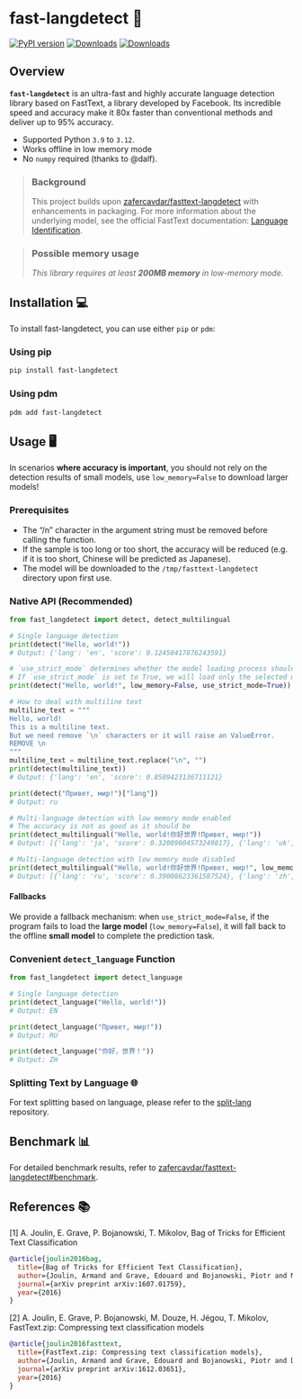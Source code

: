 # fast-langdetect 🚀

[![PyPI version](https://badge.fury.io/py/fast-langdetect.svg)](https://badge.fury.io/py/fast-langdetect)
[![Downloads](https://pepy.tech/badge/fast-langdetect)](https://pepy.tech/project/fast-langdetect)
[![Downloads](https://pepy.tech/badge/fast-langdetect/month)](https://pepy.tech/project/fast-langdetect/)

## Overview

**`fast-langdetect`** is an ultra-fast and highly accurate language detection library based on FastText, a library developed by Facebook. Its incredible speed and accuracy make it 80x faster than conventional methods and deliver up to 95% accuracy.

- Supported Python `3.9` to `3.12`.
- Works offline  in low memory mode
- No `numpy` required (thanks to @dalf).

> ### Background
> 
> This project builds upon [zafercavdar/fasttext-langdetect](https://github.com/zafercavdar/fasttext-langdetect#benchmark) with enhancements in packaging.
> For more information about the underlying model, see the official FastText documentation: [Language Identification](https://fasttext.cc/docs/en/language-identification.html).

> ### Possible memory usage
> 
> *This library requires at least **200MB memory** in low-memory mode.*

## Installation 💻

To install fast-langdetect, you can use either `pip` or `pdm`:

### Using pip

```bash
pip install fast-langdetect
```

### Using pdm

```bash
pdm add fast-langdetect
```

## Usage 🖥️

In scenarios **where accuracy is important**, you should not rely on the detection results of small models, use `low_memory=False` to download larger models!

### Prerequisites

- The “/n” character in the argument string must be removed before calling the function.
- If the sample is too long or too short, the accuracy will be reduced (e.g. if it is too short, Chinese will be predicted as Japanese).
- The model will be downloaded to the `/tmp/fasttext-langdetect` directory upon first use.

### Native API (Recommended)

```python
from fast_langdetect import detect, detect_multilingual

# Single language detection
print(detect("Hello, world!"))
# Output: {'lang': 'en', 'score': 0.12450417876243591}

# `use_strict_mode` determines whether the model loading process should enforce strict conditions before using fallback options.
# If `use_strict_mode` is set to True, we will load only the selected model, not the fallback model.
print(detect("Hello, world!", low_memory=False, use_strict_mode=True))

# How to deal with multiline text
multiline_text = """
Hello, world!
This is a multiline text.
But we need remove `\n` characters or it will raise an ValueError.
REMOVE \n
"""
multiline_text = multiline_text.replace("\n", "")  
print(detect(multiline_text))
# Output: {'lang': 'en', 'score': 0.8509423136711121}

print(detect("Привет, мир!")["lang"])
# Output: ru

# Multi-language detection with low memory mode enabled
# The accuracy is not as good as it should be
print(detect_multilingual("Hello, world!你好世界!Привет, мир!"))
# Output: [{'lang': 'ja', 'score': 0.32009604573249817}, {'lang': 'uk', 'score': 0.27781224250793457}, {'lang': 'zh', 'score': 0.17542070150375366}, {'lang': 'sr', 'score': 0.08751443773508072}, {'lang': 'bg', 'score': 0.05222449079155922}]

# Multi-language detection with low memory mode disabled
print(detect_multilingual("Hello, world!你好世界!Привет, мир!", low_memory=False))
# Output: [{'lang': 'ru', 'score': 0.39008623361587524}, {'lang': 'zh', 'score': 0.18235979974269867}, {'lang': 'ja', 'score': 0.08473210036754608}, {'lang': 'sr', 'score': 0.057975586503744125}, {'lang': 'en', 'score': 0.05422825738787651}]
```

#### Fallbacks

We provide a fallback mechanism: when `use_strict_mode=False`, if the program fails to load the **large model** (`low_memory=False`), it will fall back to the offline **small model** to complete the prediction task.

### Convenient `detect_language` Function

```python
from fast_langdetect import detect_language

# Single language detection
print(detect_language("Hello, world!"))
# Output: EN

print(detect_language("Привет, мир!"))
# Output: RU

print(detect_language("你好，世界！"))
# Output: ZH
```

### Splitting Text by Language 🌐

For text splitting based on language, please refer to the [split-lang](https://github.com/DoodleBears/split-lang)
repository.

## Benchmark 📊

For detailed benchmark results, refer
to [zafercavdar/fasttext-langdetect#benchmark](https://github.com/zafercavdar/fasttext-langdetect#benchmark).

## References 📚

[1] A. Joulin, E. Grave, P. Bojanowski, T. Mikolov, Bag of Tricks for Efficient Text Classification

```bibtex
@article{joulin2016bag,
  title={Bag of Tricks for Efficient Text Classification},
  author={Joulin, Armand and Grave, Edouard and Bojanowski, Piotr and Mikolov, Tomas},
  journal={arXiv preprint arXiv:1607.01759},
  year={2016}
}
```

[2] A. Joulin, E. Grave, P. Bojanowski, M. Douze, H. Jégou, T. Mikolov, FastText.zip: Compressing text classification
models

```bibtex
@article{joulin2016fasttext,
  title={FastText.zip: Compressing text classification models},
  author={Joulin, Armand and Grave, Edouard and Bojanowski, Piotr and Douze, Matthijs and J{\'e}gou, H{\'e}rve and Mikolov, Tomas},
  journal={arXiv preprint arXiv:1612.03651},
  year={2016}
}
```
